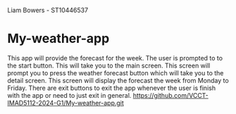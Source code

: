 Liam Bowers - ST10446537
# My-weather-app
This app will provide the forecast for the week.
The user is prompted to to the start button.
This will take you to the main screen.
This screen will prompt you to press the weather forecast button which will take you to the detail screen.
This screen will display the forecast the week from Monday to Friday.
There are exit buttons to exit the app whenever the user is finish with the app or need to just exit in general.
https://github.com/VCCT-IMAD5112-2024-G1/My-weather-app.git
